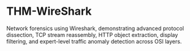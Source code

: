 # THM-WireShark
Network forensics using Wireshark, demonstrating advanced protocol dissection, TCP stream reassembly, HTTP object extraction, display filtering, and expert-level traffic anomaly detection across OSI layers.
